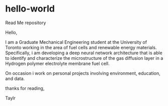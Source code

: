 # hello-world
Read Me repository

Hello, 

I am a Graduate Mechanical Engineering student at the University of Toronto working in the area of fuel cells and renewable energy materials. Specifically, i am developing a deep neural network architecture that is able to identify and characterize the microstructure of the gas diffusion layer in a Hydrogen polymer electrolyte membrane fuel cell. 

On occasion i work on personal projects involving environment, education, and data. 

thanks for reading, 

Taylr 
